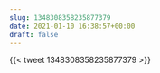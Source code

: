 ```yaml
---
slug: 1348308358235877379
date: 2021-01-10 16:38:57+00:00
draft: false
---
```


{{< tweet 1348308358235877379 >}}
